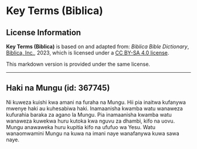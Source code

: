 # Key Terms (Biblica)

## License Information

**Key Terms (Biblica)** is based on and adapted from: _Biblica Bible Dictionary_, [Biblica, Inc.](https://www.biblica.com/), 2023, which is licensed under a [CC BY-SA 4.0 license](https://creativecommons.org/licenses/by-sa/4.0/legalcode.en).

This markdown version is provided under the same license.



--------------------------------

## Haki na Mungu (id: 367745)

Ni kuweza kuishi kwa amani na furaha na Mungu. Hii pia inaitwa kufanywa mwenye haki au kuhesabiwa haki. Inamaanisha kwamba watu wanaweza kufurahia baraka za agano la Mungu. Pia inamaanisha kwamba watu wanaweza kuwekwa huru kutoka kwa nguvu za dhambi, kifo na uovu. Mungu anawaweka huru kupitia kifo na ufufuo wa Yesu. Watu wanaomwamini Mungu na kuwa na imani naye wanafanywa kuwa sawa naye.


